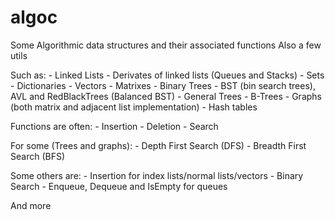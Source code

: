 # algoc
Some Algorithmic data structures and their associated functions
Also a few utils

Such as:
	- Linked Lists
	- Derivates of linked lists (Queues and Stacks)
    - Sets
    - Dictionaries
    - Vectors
    - Matrixes
	- Binary Trees
	- BST (bin search trees), AVL and RedBlackTrees (Balanced BST)
	- General Trees
	- B-Trees
	- Graphs (both matrix and adjacent list implementation)
	- Hash tables
	

Functions are often:
	- Insertion
	- Deletion
	- Search
	
For some (Trees and graphs):
	- Depth First Search (DFS)
	- Breadth First Search (BFS)
	
Some others are:
	- Insertion for index lists/normal lists/vectors 
	- Binary Search
	- Enqueue, Dequeue and IsEmpty for queues
	
And more
